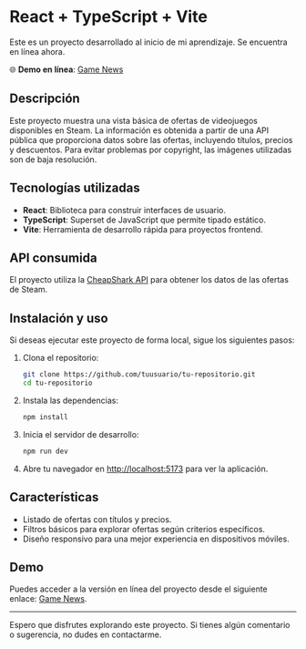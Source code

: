 # React + TypeScript + Vite

Este es un proyecto desarrollado al inicio de mi aprendizaje. Se encuentra en línea ahora.

🌐 **Demo en línea**: [Game News](https://gamenewssteam.netlify.app/)

## Descripción

Este proyecto muestra una vista básica de ofertas de videojuegos disponibles en Steam. La información es obtenida a partir de una API pública que proporciona datos sobre las ofertas, incluyendo títulos, precios y descuentos. Para evitar problemas por copyright, las imágenes utilizadas son de baja resolución.

## Tecnologías utilizadas

- **React**: Biblioteca para construir interfaces de usuario.
- **TypeScript**: Superset de JavaScript que permite tipado estático.
- **Vite**: Herramienta de desarrollo rápida para proyectos frontend.

## API consumida

El proyecto utiliza la [CheapShark API](https://apidocs.cheapshark.com) para obtener los datos de las ofertas de Steam.

## Instalación y uso

Si deseas ejecutar este proyecto de forma local, sigue los siguientes pasos:

1. Clona el repositorio:
   ```bash
   git clone https://github.com/tuusuario/tu-repositorio.git
   cd tu-repositorio
   ```

2. Instala las dependencias:
   ```bash
   npm install
   ```

3. Inicia el servidor de desarrollo:
   ```bash
   npm run dev
   ```

4. Abre tu navegador en [http://localhost:5173](http://localhost:5173) para ver la aplicación.

## Características

- Listado de ofertas con títulos y precios.
- Filtros básicos para explorar ofertas según criterios específicos.
- Diseño responsivo para una mejor experiencia en dispositivos móviles.

## Demo

Puedes acceder a la versión en línea del proyecto desde el siguiente enlace: [Game News](https://gamenewssteam.netlify.app/).

---

Espero que disfrutes explorando este proyecto. Si tienes algún comentario o sugerencia, no dudes en contactarme.

